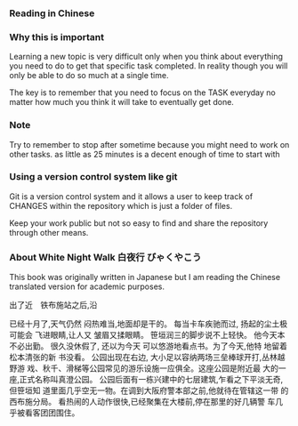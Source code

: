 ### Reading in Chinese

### Why this is important

Learning a new topic is very difficult only when you think about 
everything you need to do to get that specific task completed.
In reality though you will only be able to do so much at a single time.

The key is to remember that you need to focus on the TASK everyday no matter 
how much you think it will take to eventually get done.

### Note

Try to remember to stop after sometime because you might need to work on 
other tasks. as little as 25 minutes is a decent enough of time to start with


### Using a version control system like git

Git is a version control system and it allows a user to keep track of CHANGES within the
repository which is just a folder of files.

Keep your work public but not so easy to find and share the repository through other means.

### About White Night Walk 白夜行 びゃくやこう

This book was originally written in Japanese but I am reading the Chinese translated version 
for academic purposes.



出了近　铁布施站之后,沿

已经十月了,天气仍然 
闷热难当,地面却是干的。
每当卡车疾驰而过,
扬起的尘土极可能会
 飞进眼睛,让人又
皱眉又揉眼睛。
 笹垣润三的脚步说不上轻快。
他今天本不必出勤。
很久没休假了, 还以为今天
可以悠游地看点书。为了今天,他特
地留着松本清张的新 书没看。 
公园出现在右边,
大小足以容纳两场三垒棒球开打,丛林越野游 戏、秋千、滑梯等公园常见的游乐设施一应俱全。这座公园是附近最 大的一座,正式名称叫真澄公园。 公园后面有一栋兴建中的七层建筑,乍看之下平淡无奇,但笹垣知 道里面几乎空无一物。在调到大阪府警本部之前,他就待在管辖这一带 的西布施分局。 看热闹的人动作很快,已经聚集在大楼前,停在那里的好几辆警 车几乎被看客团团围住。